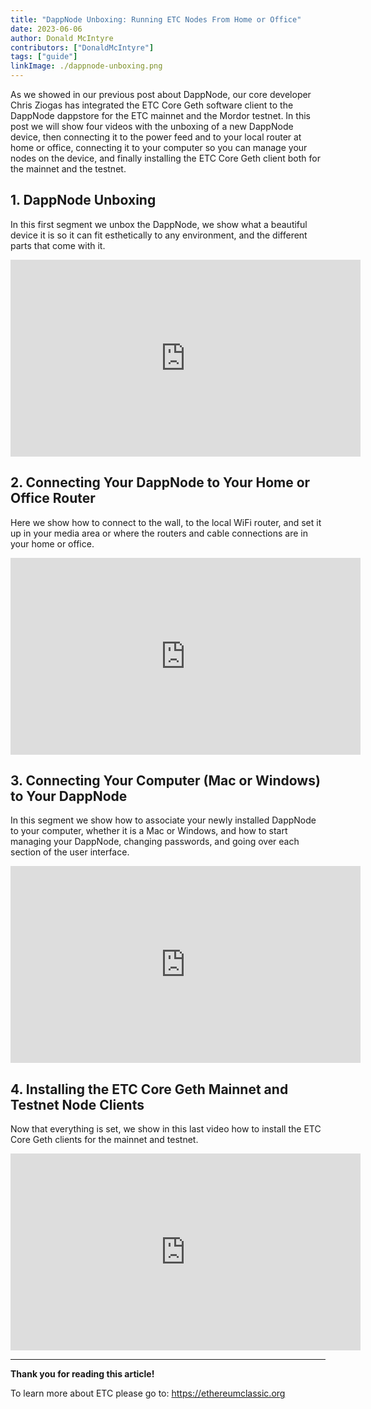```yaml
---
title: "DappNode Unboxing: Running ETC Nodes From Home or Office"
date: 2023-06-06
author: Donald McIntyre
contributors: ["DonaldMcIntyre"]
tags: ["guide"]
linkImage: ./dappnode-unboxing.png
---
```


As we showed in our previous post about DappNode, our core developer Chris Ziogas has integrated the ETC Core Geth software client to the DappNode dappstore for the ETC mainnet and the Mordor testnet. In this post we will show four videos with the unboxing of a new DappNode device, then connecting it to the power feed and to your local router at home or office, connecting it to your computer so you can manage your nodes on the device, and finally installing the ETC Core Geth client both for the mainnet and the testnet.

## 1. DappNode Unboxing

In this first segment we unbox the DappNode, we show what a beautiful device it is so it can fit esthetically to any environment, and the different parts that come with it.

<iframe width="560" height="315" src="https://www.youtube.com/embed/mPtDuj7duC0" title="YouTube video player" frameborder="0" allow="accelerometer; autoplay; clipboard-write; encrypted-media; gyroscope; picture-in-picture; web-share" allowfullscreen></iframe>

## 2. Connecting Your DappNode to Your Home or Office Router

Here we show how to connect to the wall, to the local WiFi router, and set it up in your media area or where the routers and cable connections are in your home or office.

<iframe width="560" height="315" src="https://www.youtube.com/embed/grVPLo7KNAs" title="YouTube video player" frameborder="0" allow="accelerometer; autoplay; clipboard-write; encrypted-media; gyroscope; picture-in-picture; web-share" allowfullscreen></iframe>

## 3. Connecting Your Computer (Mac or Windows) to Your DappNode

In this segment we show how to associate your newly installed DappNode to your computer, whether it is a Mac or Windows, and how to start managing your DappNode, changing passwords, and going over each section of the user interface.

<iframe width="560" height="315" src="https://www.youtube.com/embed/hbQUmCsw03Y" title="YouTube video player" frameborder="0" allow="accelerometer; autoplay; clipboard-write; encrypted-media; gyroscope; picture-in-picture; web-share" allowfullscreen></iframe>

## 4. Installing the ETC Core Geth Mainnet and Testnet Node Clients

Now that everything is set, we show in this last video how to install the ETC Core Geth clients for the mainnet and testnet.

<iframe width="560" height="315" src="https://www.youtube.com/embed/rWM3wMYFOJU" title="YouTube video player" frameborder="0" allow="accelerometer; autoplay; clipboard-write; encrypted-media; gyroscope; picture-in-picture; web-share" allowfullscreen></iframe>

---

**Thank you for reading this article!**

To learn more about ETC please go to: https://ethereumclassic.org

